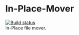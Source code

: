 # In-Place-Mover
[![Build status](https://ci.appveyor.com/api/projects/status/ox5te5jvi7w6mcud?svg=true)](https://ci.appveyor.com/project/craftxbox/in-place-mover)  
In-Place file mover.
